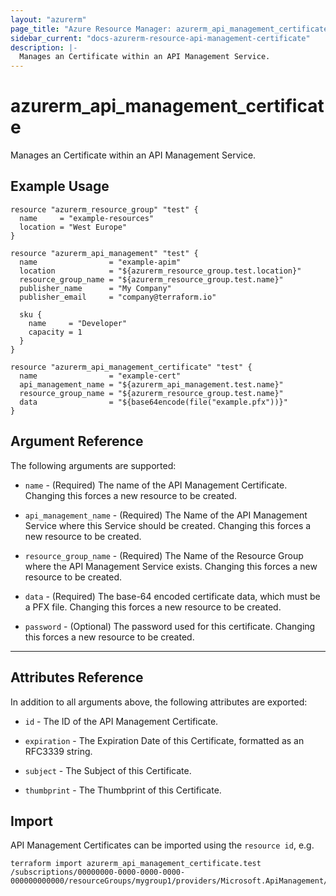 ```yaml
---
layout: "azurerm"
page_title: "Azure Resource Manager: azurerm_api_management_certificate"
sidebar_current: "docs-azurerm-resource-api-management-certificate"
description: |-
  Manages an Certificate within an API Management Service.
---
```


# azurerm_api_management_certificate

Manages an Certificate within an API Management Service.

## Example Usage

```hcl
resource "azurerm_resource_group" "test" {
  name     = "example-resources"
  location = "West Europe"
}

resource "azurerm_api_management" "test" {
  name                = "example-apim"
  location            = "${azurerm_resource_group.test.location}"
  resource_group_name = "${azurerm_resource_group.test.name}"
  publisher_name      = "My Company"
  publisher_email     = "company@terraform.io"

  sku {
    name     = "Developer"
    capacity = 1
  }
}

resource "azurerm_api_management_certificate" "test" {
  name                = "example-cert"
  api_management_name = "${azurerm_api_management.test.name}"
  resource_group_name = "${azurerm_resource_group.test.name}"
  data                = "${base64encode(file("example.pfx"))}"
}
```

## Argument Reference

The following arguments are supported:

* `name` - (Required) The name of the API Management Certificate. Changing this forces a new resource to be created.

* `api_management_name` - (Required) The Name of the API Management Service where this Service should be created. Changing this forces a new resource to be created.

* `resource_group_name` - (Required) The Name of the Resource Group where the API Management Service exists. Changing this forces a new resource to be created.

* `data` - (Required) The base-64 encoded certificate data, which must be a PFX file. Changing this forces a new resource to be created.

* `password` - (Optional) The password used for this certificate. Changing this forces a new resource to be created.

---

## Attributes Reference

In addition to all arguments above, the following attributes are exported:

* `id` - The ID of the API Management Certificate.

* `expiration` - The Expiration Date of this Certificate, formatted as an RFC3339 string.

* `subject` - The Subject of this Certificate.

* `thumbprint` - The Thumbprint of this Certificate.

## Import

API Management Certificates can be imported using the `resource id`, e.g.

```shell
terraform import azurerm_api_management_certificate.test /subscriptions/00000000-0000-0000-0000-000000000000/resourceGroups/mygroup1/providers/Microsoft.ApiManagement/service/instance1/certificates/certificate1
```
